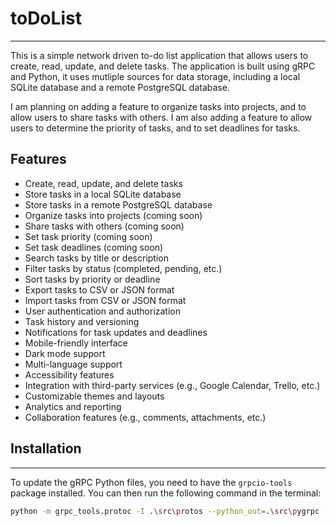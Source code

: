 # toDoList
-----

This is a simple network driven to-do list application that allows users to create, read, update, and delete tasks.  The
application is built using gRPC and Python, it uses mutliple sources for data storage, including a local SQLite database
and a remote PostgreSQL database.

I am planning on adding a feature to organize tasks into projects, and to allow users to share tasks with others.  I am
also adding a feature to allow users to determine the priority of tasks, and to set deadlines for tasks.

## Features
- Create, read, update, and delete tasks
- Store tasks in a local SQLite database
- Store tasks in a remote PostgreSQL database
- Organize tasks into projects (coming soon)
- Share tasks with others (coming soon)
- Set task priority (coming soon)
- Set task deadlines (coming soon)
- Search tasks by title or description
- Filter tasks by status (completed, pending, etc.)
- Sort tasks by priority or deadline
- Export tasks to CSV or JSON format
- Import tasks from CSV or JSON format
- User authentication and authorization
- Task history and versioning
- Notifications for task updates and deadlines
- Mobile-friendly interface
- Dark mode support
- Multi-language support
- Accessibility features
- Integration with third-party services (e.g., Google Calendar, Trello, etc.)
- Customizable themes and layouts
- Analytics and reporting
- Collaboration features (e.g., comments, attachments, etc.)

## Installation
-----
To update the gRPC Python files, you need to have the `grpcio-tools` package installed. You can then run the following command in the terminal:
```bash
python -m grpc_tools.protoc -I .\src\protos --python_out=.\src\pygrpc --pyi_out=.\src\pygrpc --grpc_python_out=.\src\pygrpc .\src\protos\*
```
